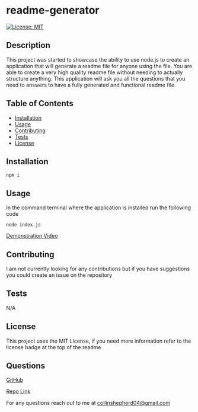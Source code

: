 # readme-generator

[![License: MIT](https://img.shields.io/badge/License-MIT-yellow.svg)](https://opensource.org/licenses/MIT)

## Description

This project was started to showcase the ability to use node.js to create an application that will generate a readme file for anyone using the file. You are able to create a very high quality readme file without needing to actually structure anything. This application will ask you all the questions that you need to answers to have a fully generated and functional readme file.

## Table of Contents

- [Installation](#installation)
- [Usage](#usage)
- [Contributing](#contributing)
- [Tests](#tests)
- [License](#license)

## Installation

```
npm i
```

## Usage

In the command terminal where the application is installed run the following code

```
node index.js
```

[Demonstration Video](https://drive.google.com/file/d/107YYqzdwvLKSMpC8Gl0XfLJQ5GGkSh24/view)

## Contributing

I am not currently looking for any contributions but if you have suggestions you could create an issue on the repository

## Tests

N/A

## License

This project uses the MIT License, if you need more information refer to the license badge at the top of the readme

## Questions

[GitHub](https://github.com/collinshepherd)

[Repo Link](https://github.com/collinshepherd/readme-generator)

For any questions reach out to me at collinshepherd04@gmail.com
